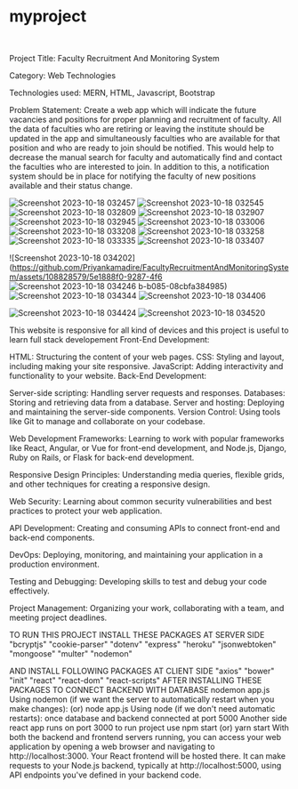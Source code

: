 # myproject
﻿

Project Title: Faculty Recruitment And Monitoring System

Category: Web Technologies

Technologies used: MERN, HTML, Javascript, Bootstrap

Problem Statement:
Create a web app which will indicate the future vacancies and positions for proper planning and recruitment of faculty. All the data of faculties who are retiring or leaving the institute should be updated in the app and simultaneously faculties who are available for that position and who are ready to join should be notified. This would help to decrease the manual search for faculty and automatically find and contact the faculties who are interested to join. In addition to this, a notification system should be in place for notifying the faculty of new positions available and their status change.


![Screenshot 2023-10-18 032457](https://github.com/Priyankamadire/FacultyRecruitmentAndMonitoringSystem/assets/108828579/fb5cf80a-d387-451a-9bc9-dd5baf938b66)
![Screenshot 2023-10-18 032545](https://github.com/Priyankamadire/FacultyRecruitmentAndMonitoringSystem/assets/108828579/6250f41c-e50f-4858-8790-cc9792213990)
![Screenshot 2023-10-18 032809](https://github.com/Priyankamadire/FacultyRecruitmentAndMonitoringSystem/assets/108828579/4696b4f9-8d37-4d1c-b972-1d13acc5a0cc)
![Screenshot 2023-10-18 032907](https://github.com/Priyankamadire/FacultyRecruitmentAndMonitoringSystem/assets/108828579/bf0ca22a-f48b-44e8-b9a7-845dc0978652)
![Screenshot 2023-10-18 032945](https://github.com/Priyankamadire/FacultyRecruitmentAndMonitoringSystem/assets/108828579/f5144688-ed0c-4b61-abbb-8121e57af8e3)
![Screenshot 2023-10-18 033006](https://github.com/Priyankamadire/FacultyRecruitmentAndMonitoringSystem/assets/108828579/2a822e2b-66a4-43e1-8088-f9c2de0a1471)
![Screenshot 2023-10-18 033208](https://github.com/Priyankamadire/FacultyRecruitmentAndMonitoringSystem/assets/108828579/adbf4295-dadd-4bf7-969c-40b9a5b65674)
![Screenshot 2023-10-18 033258](https://github.com/Priyankamadire/FacultyRecruitmentAndMonitoringSystem/assets/108828579/be891d84-a3e4-41de-8b41-4530264d69cf)
![Screenshot 2023-10-18 033335](https://github.com/Priyankamadire/FacultyRecruitmentAndMonitoringSystem/assets/108828579/996b6dd6-6c0a-4adc-b17c-fe3bb85de2bd)
![Screenshot 2023-10-18 033407](https://github.com/Priyankamadire/FacultyRecruitmentAndMonitoringSystem/assets/108828579/481f9940-9368-44d6-8485-e73c3819420a)

![Screenshot 2023-10-18 034202](https://github.com/Priyankamadire/FacultyRecruitmentAndMonitoringSystem/assets/108828579/5e1888f0-9287-4f6
![Screenshot 2023-10-18 034246](https://github.com/Priyankamadire/FacultyRecruitmentAndMonitoringSystem/assets/108828579/e611adfa-df7d-4ee2-957e-21dc625b152d)
b-b085-08cbfa384985)
![Screenshot 2023-10-18 034344](https://github.com/Priyankamadire/FacultyRecruitmentAndMonitoringSystem/assets/108828579/4e447199-648b-469d-bd49-7ec9e471f4bc)
![Screenshot 2023-10-18 034406](https://github.com/Priyankamadire/FacultyRecruitmentAndMonitoringSystem/assets/108828579/84eccffe-0630-4d78-8b18-304ed60e0775)

![Screenshot 2023-10-18 034424](https://github.com/Priyankamadire/FacultyRecruitmentAndMonitoringSystem/assets/108828579/66aef9a6-6caa-4023-9793-ea0a1e4cb1c8)
![Screenshot 2023-10-18 034520](https://github.com/Priyankamadire/FacultyRecruitmentAndMonitoringSystem/assets/108828579/07c05a67-00ca-4af6-aa2d-af96eaf3e029)


This website is responsive for all kind of devices and this project is useful to learn full stack developement
Front-End Development:

HTML: Structuring the content of your web pages.
CSS: Styling and layout, including making your site responsive.
JavaScript: Adding interactivity and functionality to your website.
Back-End Development:

Server-side scripting: Handling server requests and responses.
Databases: Storing and retrieving data from a database.
Server and hosting: Deploying and maintaining the server-side components.
Version Control: Using tools like Git to manage and collaborate on your codebase.

Web Development Frameworks: Learning to work with popular frameworks like React, Angular, or Vue for front-end development, and Node.js, Django, Ruby on Rails, or Flask for back-end development.

Responsive Design Principles: Understanding media queries, flexible grids, and other techniques for creating a responsive design.

Web Security: Learning about common security vulnerabilities and best practices to protect your web application.

API Development: Creating and consuming APIs to connect front-end and back-end components.

DevOps: Deploying, monitoring, and maintaining your application in a production environment.

Testing and Debugging: Developing skills to test and debug your code effectively.

Project Management: Organizing your work, collaborating with a team, and meeting project deadlines.

TO RUN THIS PROJECT INSTALL THESE PACKAGES AT SERVER SIDE
"bcryptjs"
"cookie-parser"
"dotenv"
"express"
"heroku"
"jsonwebtoken"
"mongoose"
"multer"
"nodemon"

AND INSTALL FOLLOWING PACKAGES AT CLIENT SIDE
"axios"
"bower"
"init"
"react"
"react-dom" 
"react-scripts"
  AFTER INSTALLING THESE PACKAGES TO CONNECT BACKEND WITH DATABASE 
  nodemon app.js  Using nodemon (if we want the server to automatically restart when you make changes):
  (or)
  node app.js   Using node (if we don't need automatic restarts):
once database and backend connected at port 5000
Another side react app runs on port 3000
to run project use
npm start (or) yarn start
With both the backend and frontend servers running, you can access your web application by opening a web browser and navigating to http://localhost:3000. Your React frontend will be hosted there. It can make requests to your Node.js backend, typically at http://localhost:5000, using API endpoints you've defined in your backend code.
